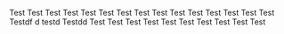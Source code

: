 
Test
Test
Test
Test
Test
Test
Test
Test
Test
Test
Test
Test
Test
Test
Test
Testdf
d
testd
Testdd
Test
Test
Test
Test
Test
Test
Test
Test
Test
Test
